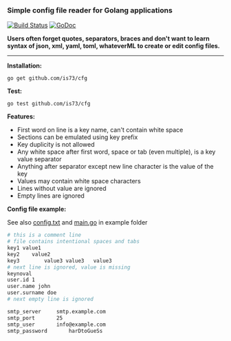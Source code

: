 ### Simple config file reader for Golang applications


[![Build Status](https://travis-ci.org/is73/cfg.svg?branch=master)](https://travis-ci.org/is73/cfg) [![GoDoc](https://godoc.org/github.com/is73/cfg?status.svg)](https://godoc.org/github.com/is73/cfg)

**Users often forget quotes, separators, braces and don't want to learn
syntax of json, xml, yaml, toml, whateverML to create or edit config files.**

---

**Installation:**
```
go get github.com/is73/cfg
```

**Test:**
```
go test github.com/is73/cfg
```

**Features:**
* First word on line is a key name, can't contain white space
* Sections can be emulated using key prefix
* Key duplicity is not allowed
* Any white space after first word, space or tab (even multiple), is a key value separator
* Anything after separator except new line character is the value of the key
* Values may contain white space characters
* Lines without value are ignored
* Empty lines are ignored

**Config file example:**

See also
[config.txt](https://github.com/is73/cfg/blob/master/example/config.txt) and
[main.go](https://github.com/is73/cfg/blob/master/example/main.go)
in example folder

```bash
# this is a comment line
# file contains intentional spaces and tabs
key1 value1
key2	value2
key3		value3 value3	value3
# next line is ignored, value is missing
keynoval
user.id 1
user.name john
user.surname doe
# next empty line is ignored

smtp_server		smtp.example.com
smtp_port 		25
smtp_user		info@example.com
smtp_password		harDtoGueSs
```
